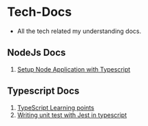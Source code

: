 # Tech-Docs
- All the tech related my understanding docs.


## NodeJs Docs

1) [ Setup Node Application with Typescript ](<Node+TypeScript+Nodemon - Config setup/setup.md>)


## Typescript Docs

1) [ TypeScript Learning points ](<Typescript learning points.txt>)
2) [ Writing unit test with Jest in typescript](<TypeScript-Code-UnitTest-with-Jest/Jest_install_guide.md>)
